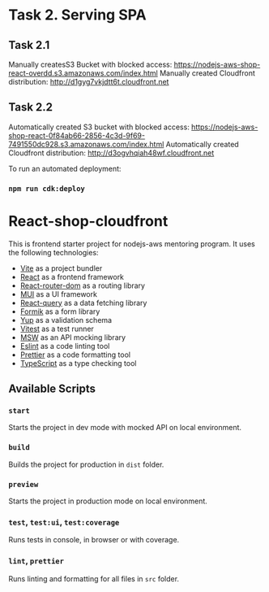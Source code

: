 # Task 2. Serving SPA

## Task 2.1

Manually createsS3 Bucket with blocked access: <https://nodejs-aws-shop-react-overdd.s3.amazonaws.com/index.html>
Manually created Cloudfront distribution: <http://d1gyg7vkjdtt6t.cloudfront.net>

## Task 2.2

Automatically created S3 bucket with blocked access: <https://nodejs-aws-shop-react-0f84ab66-2856-4c3d-9f69-7491550dc928.s3.amazonaws.com/index.html>
Automatically created Cloudfront distribution: <http://d3ogvhqiah48wf.cloudfront.net>

To run an automated deployment:
### `npm run cdk:deploy`

# React-shop-cloudfront

This is frontend starter project for nodejs-aws mentoring program. It uses the following technologies:

- [Vite](https://vitejs.dev/) as a project bundler
- [React](https://beta.reactjs.org/) as a frontend framework
- [React-router-dom](https://reactrouterdotcom.fly.dev/) as a routing library
- [MUI](https://mui.com/) as a UI framework
- [React-query](https://react-query-v3.tanstack.com/) as a data fetching library
- [Formik](https://formik.org/) as a form library
- [Yup](https://github.com/jquense/yup) as a validation schema
- [Vitest](https://vitest.dev/) as a test runner
- [MSW](https://mswjs.io/) as an API mocking library
- [Eslint](https://eslint.org/) as a code linting tool
- [Prettier](https://prettier.io/) as a code formatting tool
- [TypeScript](https://www.typescriptlang.org/) as a type checking tool

## Available Scripts

### `start`

Starts the project in dev mode with mocked API on local environment.

### `build`

Builds the project for production in `dist` folder.

### `preview`

Starts the project in production mode on local environment.

### `test`, `test:ui`, `test:coverage`

Runs tests in console, in browser or with coverage.

### `lint`, `prettier`

Runs linting and formatting for all files in `src` folder.
